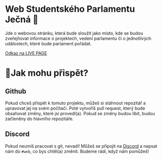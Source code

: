 # Web Studentského Parlamentu Ječná 🌾
Jde o webovou stránku, která bude sloužit jako místo, kde se budou zveřejňovat informace o projektech, vedení parlamentu či o jednotlivých událostech, které bude parlament pořádat.

[Odkaz na LIVE PAGE](https://studentsky-parlament-jecna.github.io/web/)

# 💪Jak mohu přispět?
## Github
Pokud chceš přispět k tomuto projektu, můžeš si stáhnout repozitář a upravovat jej na svém počítači. Poté vytvoříš pull request, který bude obsahovat změny, které jsi provedl(a). Pokud se změny budou líbit, budou začleněny do hlavního repozitáře.

## Discord
Pokud neumíš pracovat s git, nevadí! 
Můžeš se připojit na [Discord](https://discord.gg/KkdNSGdSv9) a napsat nám do `#web`, co bys chtěl(a) změnit. Budeme rádi, když nám pomůžeš!
